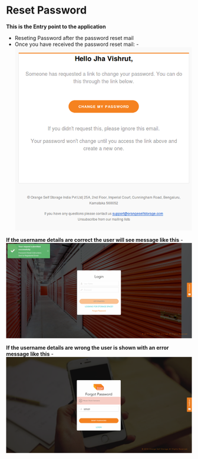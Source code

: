 # Reset Password

**This is the Entry point to the application**

  - Reseting Password after the password reset mail
  - Once you have received the password reset mail:
  -![N|Solid](media/fp_mail.png)

**If the username details are correct the user will see message like this**
  -![N|Solid](media/fp3.png)

**If the username details are wrong the user is shown with an error message like this**
  -![N|Solid](media/fp5.png)
